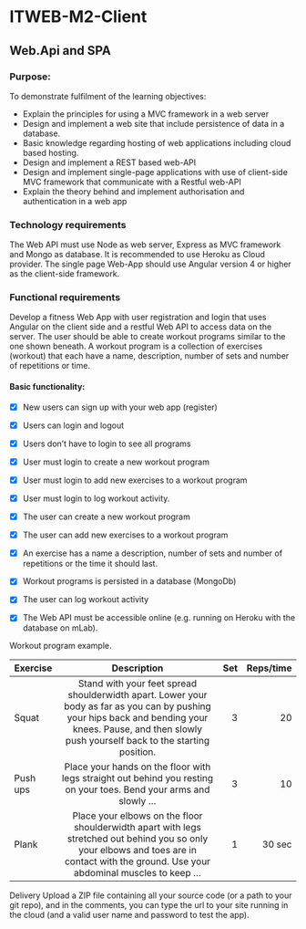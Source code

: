 # ITWEB-M2-Client

## Web.Api and SPA
### Purpose:
To demonstrate fulfilment of the learning objectives:
- Explain the principles for using a MVC framework in a web server
- Design and implement a web site that include persistence of data in a database.
- Basic knowledge regarding hosting of web applications including cloud based hosting.
- Design and implement a REST based web-API
- Design and implement single-page applications with use of client-side MVC framework that communicate with a
Restful web-API
- Explain the theory behind and implement authorisation and authentication in a web app
### Technology requirements
The Web API must use Node as web server, Express as MVC framework and Mongo as database. It is
recommended to use Heroku as Cloud provider.
The single page Web-App should use Angular version 4 or higher as the client-side framework.
### Functional requirements
Develop a fitness Web App with user registration and login that uses Angular on the client side and a restful
Web API to access data on the server.
The user should be able to create workout programs similar to the one shown beneath. A workout program
is a collection of exercises (workout) that each have a name, description, number of sets and number of
repetitions or time.
#### Basic functionality:
- [x] New users can sign up with your web app (register)
- [x] Users can login and logout
- [x] Users don’t have to login to see all programs
- [x] User must login to create a new workout program
- [x] User must login to add new exercises to a workout program
- [x] User must login to log workout activity.
- [x] The user can create a new workout program
- [x] The user can add new exercises to a workout program
- [x] An exercise has a name a description, number of sets and number of repetitions or the time it
should last.
- [x] Workout programs is persisted in a database (MongoDb)
- [x] The user can log workout activity
- [x] The Web API must be accessible online (e.g. running on Heroku with the database on mLab).


Workout program example.

| Exercise        | Description           | Set  |Reps/time|
|-------------|:-------------:|-----:|-----:|
| Squat     | Stand with your feet spread shoulderwidth apart. Lower your body as far as you can by pushing your hips back and bending your knees. Pause, and then slowly push yourself back to the starting position. | 3 |    20    |
| Push ups      | Place your hands on the floor with legs straight out behind you resting on your toes. Bend your arms and slowly …      |   3 |    10     |
| Plank | Place your elbows on the floor shoulderwidth apart with legs stretched out behind you so only your elbows and toes are in contact with the ground. Use your abdominal muscles to keep …      |    1 |    30 sec       |





Delivery
Upload a ZIP file containing all your source code (or a path to your git repo), and in the comments, you can
type the url to your site running in the cloud (and a valid user name and password to test the app).
